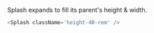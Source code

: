 Splash expands to fill its parent's height & width.

```js
<Splash className='height-40-rem' />
```
